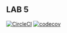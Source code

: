 ## LAB 5
[![CircleCI](https://dl.circleci.com/status-badge/img/gh/1939123/Lab5/tree/main.svg?style=svg)](https://dl.circleci.com/status-badge/redirect/gh/1939123/Lab5/tree/main) [![codecov](https://codecov.io/gh/1939123/Lab5/graph/badge.svg?token=9Q5ODFTO2Q)](https://codecov.io/gh/1939123/Lab5)
